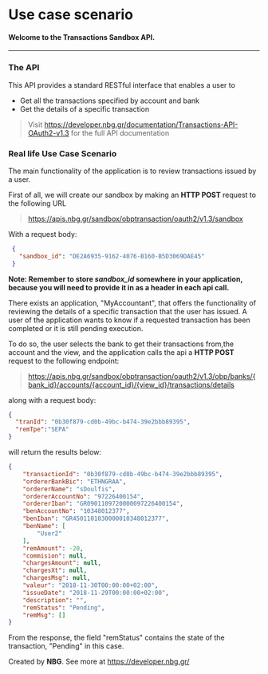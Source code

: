 # Use case scenario
#### Welcome to the Transactions Sandbox API.

------------------------------------------------------------------------------------------

### The API
This API provides a standard RESTful interface that enables a user to
* Get all the transactions specified by account and bank
* Get the details of a specific transaction

> Visit https://developer.nbg.gr/documentation/Transactions-API-OAuth2-v1.3
> for the full API documentation

### Real life Use Case Scenario

The main functionality of the application is to review transactions issued by a user.

First of all, we will create our sandbox by making an **HTTP POST** request to the following URL
> https://apis.nbg.gr/sandbox/obptransaction/oauth2/v1.3/sandbox

With a request body:
```json
 {
   "sandbox_id": "DE2A6935-9162-4076-B160-B5D3069DAE45"
 }
``` 

**Note: Remember to store *sandbox_id* somewhere in your application, because you will need to provide it in as a header
in each api call.**


There exists an application, "MyAccountant", that offers the functionality of reviewing the details of a specific transaction that the user has issued. A user of the application wants to know if a requested transaction has been completed 
or it is still pending execution.

To do so, the user selects the bank to get their transactions from,the account and the view, and the application calls the api a **HTTP POST** request to the following endpoint:
> https://apis.nbg.gr/sandbox/obptransaction/oauth2/v1.3/obp/banks/{bank_id}/accounts/{account_id}/{view_id}/transactions/details

along with a request body:
```json
{
  "tranId": "0b30f879-cd0b-49bc-b474-39e2bbb89395",
  "remTpe":"SEPA"
}
```
will return the results below:

```json
{
    "transactionId": "0b30f879-cd0b-49bc-b474-39e2bbb89395",
    "ordererBankBic": "ETHNGRAA",
    "ordererName": "sDoulfis",
    "ordererAccountNo": "97226400154",
    "ordererIban": "GR0901109720000097226400154",
    "benAccountNo": "10348012377",
    "benIban": "GR4501101030000010348012377",
    "benName": [
        "User2"
    ],
    "remAmount": -20,
    "commision": null,
    "chargesAmount": null,
    "chargesXt": null,
    "chargesMsg": null,
    "valeur": "2018-11-30T00:00:00+02:00",
    "issueDate": "2018-11-29T00:00:00+02:00",
    "description": "",
    "remStatus": "Pending",
    "remMsg": []
}
```

From the response, the field "remStatus" contains the state of the transaction, "Pending" in this case.


Created by **NBG**. 
See more at https://developer.nbg.gr/
